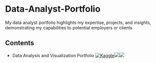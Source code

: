 # Data-Analyst-Portfolio
My data analyst portfolio highlights my expertise, projects, and insights, demonstrating my capabilities to potential employers or clients

## Contents
- Data Analysis and Visualization Portfolio [![Kaggle](https://img.shields.io/badge/Kaggle%20-%232696D1.svg?&style=for-the-badge&logo=kaggle&logoColor=white&labelColor=blue)](https://www.kaggle.com/kubajdrych)<a href="javascript:void(0);" onclick="window.open('https://github.com/JJDataAnalyst-viz', '_blank');" rel="noopener noreferrer"><img src="https://img.shields.io/badge/GitHub-%23181717.svg?&style=for-the-badge&logo=github&logoColor=white"></a><a href="javascript:void(0);" onclick="window.open('https://www.linkedin.com/in/jakub-j%C4%99drych/', '_blank');" rel="noopener noreferrer"><img src="https://img.shields.io/badge/LinkedIn-%230077B5.svg?&style=for-the-badge&logo=linkedin&logoColor=white"></a>
